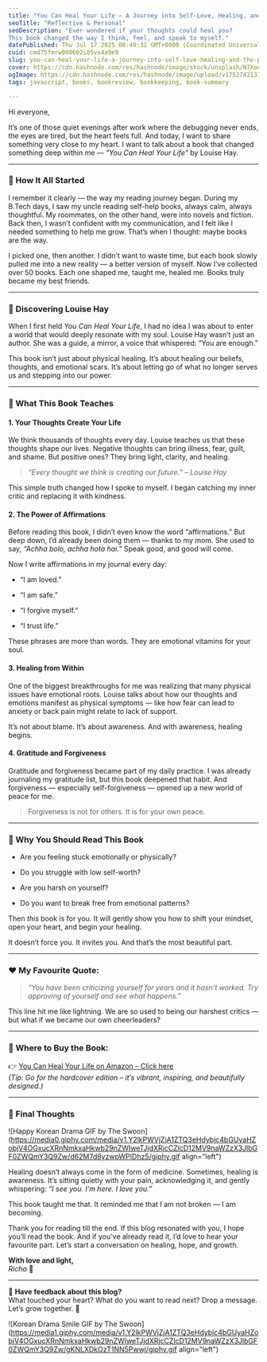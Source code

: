 ```yaml
---
title: "You Can Heal Your Life – A Journey into Self-Love, Healing, and the Power of Affirmations"
seoTitle: "Reflective & Personal"
seoDescription: "Ever wondered if your thoughts could heal you?
This book changed the way I think, feel, and speak to myself."
datePublished: Thu Jul 17 2025 08:49:31 GMT+0000 (Coordinated Universal Time)
cuid: cmd75fmrw000602i85vx4a9e9
slug: you-can-heal-your-life-a-journey-into-self-love-healing-and-the-power-of-affirmations
cover: https://cdn.hashnode.com/res/hashnode/image/stock/unsplash/N7XodRrbzS0/upload/c971d7368a95398d004b488f29339e8f.jpeg
ogImage: https://cdn.hashnode.com/res/hashnode/image/upload/v1752742137947/7090ef8b-0340-4095-bf6a-f41794c41fc6.jpeg
tags: javascript, books, bookreview, bookkeeping, book-summary

---
```


Hi everyone,

It’s one of those quiet evenings after work where the debugging never ends, the eyes are tired, but the heart feels full. And today, I want to share something very close to my heart. I want to talk about a book that changed something deep within me — *"You Can Heal Your Life"* by Louise Hay.

---

### 🌱 How It All Started

I remember it clearly — the way my reading journey began. During my B.Tech days, I saw my uncle reading self-help books, always calm, always thoughtful. My roommates, on the other hand, were into novels and fiction. Back then, I wasn’t confident with my communication, and I felt like I needed something to help me grow. That’s when I thought: maybe books are the way.

I picked one, then another. I didn’t want to waste time, but each book slowly pulled me into a new reality — a better version of myself. Now I’ve collected over 50 books. Each one shaped me, taught me, healed me. Books truly became my best friends.

---

### 🌸 Discovering Louise Hay

When I first held *You Can Heal Your Life*, I had no idea I was about to enter a world that would deeply resonate with my soul. Louise Hay wasn’t just an author. She was a guide, a mirror, a voice that whispered: “You are enough.”

This book isn’t just about physical healing. It’s about healing our beliefs, thoughts, and emotional scars. It’s about letting go of what no longer serves us and stepping into our power.

---

### 💫 What This Book Teaches

#### 1\. **Your Thoughts Create Your Life**

We think thousands of thoughts every day. Louise teaches us that these thoughts shape our lives. Negative thoughts can bring illness, fear, guilt, and shame. But positive ones? They bring light, clarity, and healing.

> *“Every thought we think is creating our future.” – Louise Hay*

This simple truth changed how I spoke to myself. I began catching my inner critic and replacing it with kindness.

#### 2\. **The Power of Affirmations**

Before reading this book, I didn’t even know the word “affirmations.” But deep down, I’d already been doing them — thanks to my mom. She used to say, *“Achha bolo, achha hota hai.”* Speak good, and good will come.

Now I write affirmations in my journal every day:

* “I am loved.”
    
* “I am safe.”
    
* “I forgive myself.”
    
* “I trust life.”
    

These phrases are more than words. They are emotional vitamins for your soul.

#### 3\. **Healing from Within**

One of the biggest breakthroughs for me was realizing that many physical issues have emotional roots. Louise talks about how our thoughts and emotions manifest as physical symptoms — like how fear can lead to anxiety or back pain might relate to lack of support.

It’s not about blame. It’s about awareness. And with awareness, healing begins.

#### 4\. **Gratitude and Forgiveness**

Gratitude and forgiveness became part of my daily practice. I was already journaling my gratitude list, but this book deepened that habit. And forgiveness — especially self-forgiveness — opened up a new world of peace for me.

> Forgiveness is not for others. It is for your own peace.

---

### 📘 Why You Should Read This Book

* Are you feeling stuck emotionally or physically?
    
* Do you struggle with low self-worth?
    
* Are you harsh on yourself?
    
* Do you want to break free from emotional patterns?
    

Then *this* book is for you. It will gently show you how to shift your mindset, open your heart, and begin your healing.

It doesn’t force you. It invites you. And that’s the most beautiful part.

---

### ❤️ My Favourite Quote:

> *“You have been criticizing yourself for years and it hasn’t worked. Try approving of yourself and see what happens.”*

This line hit me like lightning. We are so used to being our harshest critics — but what if we became our own cheerleaders?

---

### 📖 Where to Buy the Book:

👉 [You Can Heal Your Life on Amazon – Click here](https://www.amazon.in/You-Can-Heal-Your-Life/dp/8190565583/ref=sr_1_3?crid=2ZTJC7BZNZBI5&dib=eyJ2IjoiMSJ9.lpt8il6OQDyAE7qWuvLAeL1XjlN1CiDWnuO8yroVKCedIMyLMqr3b0TEcKQfF8Jq-JCxrZU6XOeWcu8SuY0oIMuZw87i9SxO7c1G0M_cVoZTyBciwE9fVctyyQYh9Xuw3OMEdPxWeGiiZtAtI4GG6v9YwTTbKmDHl7FauYWQ4VM22wSAbZl-6U0SXFxWZLR-NsrnTzvRmC92mMiVM2KDc-DA8GdWq7XZ0o10mXr44nA.Of9vuaEIfrEzXudEgrcY2aypFYek2eSl3cRRa_93Od4&dib_tag=se&keywords=You+Can+Heal+Your+Life&qid=1752742236&s=books&sprefix=you+can+heal+your+life%2Cstripbooks%2C252&sr=1-3)  
*(Tip: Go for the hardcover edition – it’s vibrant, inspiring, and beautifully designed.)*

---

### 💌 Final Thoughts

![Happy Korean Drama GIF by The Swoon](https://media0.giphy.com/media/v1.Y2lkPWVjZjA1ZTQ3eHdybjc4bGUyaHZobjV4OGxucXRnNmkxaHkwb29nZWIweTJjdXRjcCZlcD12MV9naWZzX3JlbGF0ZWQmY3Q9Zw/d62M7d8yzwpWPIDhz5/giphy.gif align="left")

Healing doesn’t always come in the form of medicine. Sometimes, healing is awareness. It’s sitting quietly with your pain, acknowledging it, and gently whispering: *“I see you. I’m here. I love you.”*

This book taught me that. It reminded me that I am not broken — I am becoming.

Thank you for reading till the end. If this blog resonated with you, I hope you’ll read the book. And if you’ve already read it, I’d love to hear your favourite part. Let’s start a conversation on healing, hope, and growth.

**With love and light,**  
*Richa* 🌼

---

📝 **Have feedback about this blog?**  
What touched your heart? What do you want to read next? Drop a message. Let’s grow together. 💬

![Korean Drama Smile GIF by The Swoon](https://media1.giphy.com/media/v1.Y2lkPWVjZjA1ZTQ3eHdybjc4bGUyaHZobjV4OGxucXRnNmkxaHkwb29nZWIweTJjdXRjcCZlcD12MV9naWZzX3JlbGF0ZWQmY3Q9Zw/gKNLXDkOzT1NN5Pwwj/giphy.gif align="left")